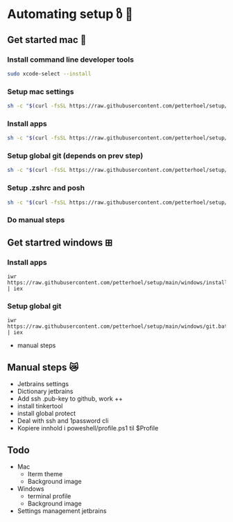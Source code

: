 # Automating setup ზ 🤖

## Get started mac 🍏

### Install command line developer tools

```sh
sudo xcode-select --install
```

### Setup mac settings

```sh
sh -c "$(curl -fsSL https://raw.githubusercontent.com/petterhoel/setup/main/mac/set-mac-settings.sh)"
```

### Install apps

```sh
sh -c "$(curl -fsSL https://raw.githubusercontent.com/petterhoel/setup/main/mac/installs.sh)"
```

### Setup global git (depends on prev step)

```sh
sh -c "$(curl -fsSL https://raw.githubusercontent.com/petterhoel/setup/main/mac/git.sh)"
```

### Setup .zshrc and posh

```sh
sh -c "$(curl -fsSL https://raw.githubusercontent.com/petterhoel/setup/main/mac/terminal-environment.sh)"
```

### Do manual steps

## Get startred windows ⊞

### Install apps

```
iwr https://raw.githubusercontent.com/petterhoel/setup/main/windows/installs.bat | iex
```

### Setup global git

```
iwr https://raw.githubusercontent.com/petterhoel/setup/main/windows/git.bat | iex
```

- manual steps

## Manual steps 😿

- Jetbrains settings
- Dictionary jetbrains
- Add ssh .pub-key to github, work ++
- install tinkertool
- install global protect
- Deal with ssh and 1password cli
- Kopiere innhold i poweshell/profile.ps1 til $Profile

## Todo

- Mac
  - Iterm theme
  - Background image
- Windows
  - terminal profile
  - Background image
- Settings management jetbrains
